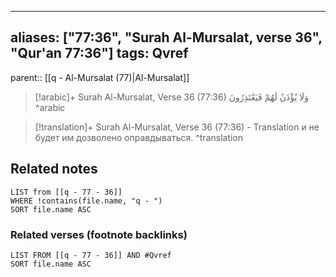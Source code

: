 
---
aliases: ["77:36", "Surah Al-Mursalat, verse 36", "Qur'an 77:36"]
tags: Qvref
---

parent:: [[q - Al-Mursalat (77)|Al-Mursalat]]

> [!arabic]+ Surah Al-Mursalat, Verse 36 (77:36)
> <span class="quran-arabic">وَلَا يُؤْذَنُ لَهُمْ فَيَعْتَذِرُونَ</span>
^arabic

> [!translation]+ Surah Al-Mursalat, Verse 36 (77:36) - Translation
> и не будет им дозволено оправдываться.
^translation



## Related notes
```dataview
LIST from [[q - 77 - 36]]
WHERE !contains(file.name, "q - ")
SORT file.name ASC
```

### Related verses (footnote backlinks)
```dataview
LIST FROM [[q - 77 - 36]] AND #Qvref
SORT file.name ASC
```

